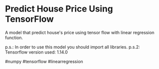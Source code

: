 # Predict House Price Using TensorFlow

A model that predict house's price using tensor flow with linear regression function.

p.s.: In order to use this model you should import all libraries. 
p.s.2: Tensorflow version used: 1.14.0

#numpy #tensorflow #linearregression
